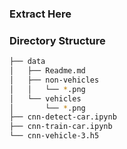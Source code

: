 ### Extract Here

### Directory Structure

```bash
├── data
│   ├── Readme.md
│   ├── non-vehicles
│   │   └── *.png
│   └── vehicles
│       └── *.png
├── cnn-detect-car.ipynb
├── cnn-train-car.ipynb
└── cnn-vehicle-3.h5
```